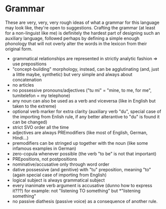 # Grammar

These are very, very, very rough ideas of what a grammar for this language may look like, they're open to suggestions. Crafting the grammar (at least for a non-linguist like me) is definitely the hardest part of designing such an auxiliary language, followed perhaps by defining a simple enough phonology that will not overly alter the words in the lexicon from their original form.

- grammatical relationships are represented in strictly analytic fashion => use prepositions
- "concept-building" morphology, instead, can be agglutinating (and, just a little maybe, synthetic) but very simple and always about concatenation
- no articles
- no possessive pronouns/adjectives ("tu mi" = "mine, to me, for me", tumitelefon = my telephone)
- any noun can also be used as a verb and viceversa (like in English but taken to the extreme)
- optional verb marker for extra clarity (auxiliary verb "du", special case of the importing from Enlish rule, if any better alterantive to "du" is found it can be changed)
- strict SVO order all the time
- adjectives are always PREmodifiers (like most of English, German, Hindi...)
- premodifiers can be stringed up together with the noun (like some infamous examples in German)
- zero-copula whenever possible (the verb "to be" is not that important)
- PREpositions, not postpositions
- nominative/accusative only through word order
- dative possessive (and genitive) with "tu" preposition, meaning "to" (again special case of importing from English)
- logical subject is always grammatical subject
- every inanimate verb argument is accusative (dunno how to express it???) for example: not "listening TO something" but *"listening something"
- no passive diathesis (passive voice) as a consequence of another rule.